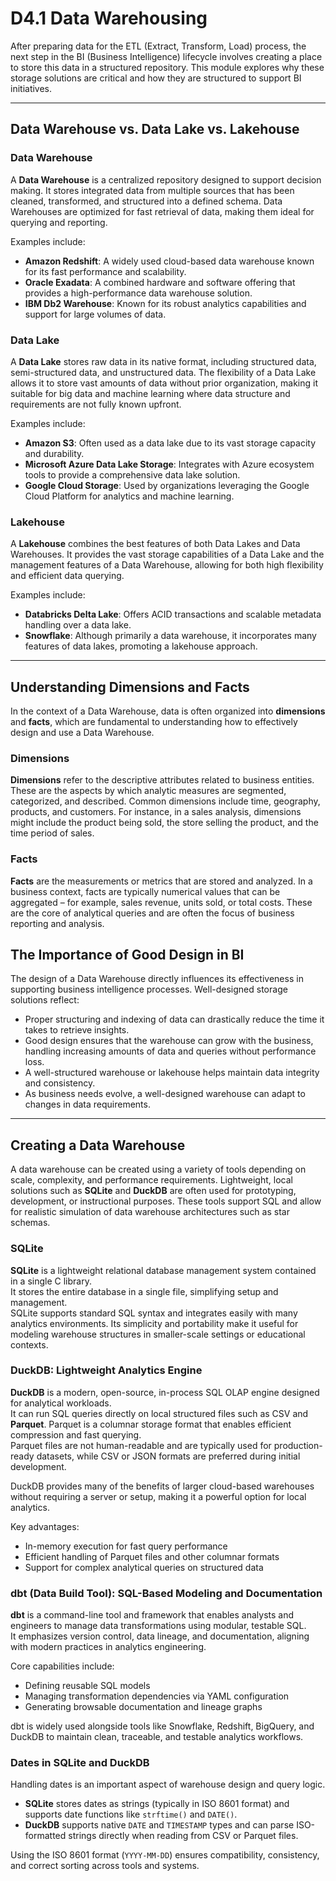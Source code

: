 # D4.1 Data Warehousing

After preparing data for the ETL (Extract, Transform, Load) process, the next step in the BI (Business Intelligence) lifecycle involves creating a place to store this data in a structured repository.
This module explores why these storage solutions are critical and how they are structured to support BI initiatives.

---

## Data Warehouse vs. Data Lake vs. Lakehouse

### Data Warehouse
A **Data Warehouse** is a centralized repository designed to support decision making. 
It stores integrated data from multiple sources that has been cleaned, transformed, and structured into a defined schema. 
Data Warehouses are optimized for fast retrieval of data, making them ideal for querying and reporting.

Examples include:
- **Amazon Redshift**: A widely used cloud-based data warehouse known for its fast performance and scalability.
- **Oracle Exadata**: A combined hardware and software offering that provides a high-performance data warehouse solution.
- **IBM Db2 Warehouse**: Known for its robust analytics capabilities and support for large volumes of data.

### Data Lake
A **Data Lake** stores raw data in its native format, including structured data, semi-structured data, and unstructured data. 
The flexibility of a Data Lake allows it to store vast amounts of data without prior organization, making it suitable for big data and machine learning where data structure and requirements are not fully known upfront.

Examples include:
- **Amazon S3**: Often used as a data lake due to its vast storage capacity and durability.
- **Microsoft Azure Data Lake Storage**: Integrates with Azure ecosystem tools to provide a comprehensive data lake solution.
- **Google Cloud Storage**: Used by organizations leveraging the Google Cloud Platform for analytics and machine learning.


### Lakehouse
A **Lakehouse** combines the best features of both Data Lakes and Data Warehouses. 
It provides the vast storage capabilities of a Data Lake and the management features of a Data Warehouse, allowing for both high flexibility and efficient data querying.

Examples include:
- **Databricks Delta Lake**: Offers ACID transactions and scalable metadata handling over a data lake.
- **Snowflake**: Although primarily a data warehouse, it incorporates many features of data lakes, promoting a lakehouse approach.

---

## Understanding Dimensions and Facts

In the context of a Data Warehouse, data is often organized into **dimensions** and **facts**, which are fundamental to understanding how to effectively design and use a Data Warehouse.

### Dimensions
**Dimensions** refer to the descriptive attributes related to business entities. 
These are the aspects by which analytic measures are segmented, categorized, and described. 
Common dimensions include time, geography, products, and customers. 
For instance, in a sales analysis, dimensions might include the product being sold, the store selling the product, and the time period of sales.

### Facts
**Facts** are the measurements or metrics that are stored and analyzed. 
In a business context, facts are typically numerical values that can be aggregated – for example, sales revenue, units sold, or total costs. 
These are the core of analytical queries and are often the focus of business reporting and analysis.

## The Importance of Good Design in BI

The design of a Data Warehouse directly influences its effectiveness in supporting business intelligence processes. Well-designed storage solutions reflect:

- Proper structuring and indexing of data can drastically reduce the time it takes to retrieve insights.
- Good design ensures that the warehouse can grow with the business, handling increasing amounts of data and queries without performance loss.
- A well-structured warehouse or lakehouse helps maintain data integrity and consistency.
- As business needs evolve, a well-designed warehouse can adapt to changes in data requirements.

---

## Creating a Data Warehouse

A data warehouse can be created using a variety of tools depending on scale, complexity, and performance requirements. 
Lightweight, local solutions such as **SQLite** and **DuckDB** are often used for prototyping, development, or instructional purposes. 
These tools support SQL and allow for realistic simulation of data warehouse architectures such as star schemas.

### SQLite

**SQLite** is a lightweight relational database management system contained in a single C library.  
It stores the entire database in a single file, simplifying setup and management.  
SQLite supports standard SQL syntax and integrates easily with many analytics environments. 
Its simplicity and portability make it useful for modeling warehouse structures in smaller-scale settings or educational contexts.

### DuckDB: Lightweight Analytics Engine

**DuckDB** is a modern, open-source, in-process SQL OLAP engine designed for analytical workloads.  
It can run SQL queries directly on local structured files such as CSV and **Parquet**. 
Parquet is a columnar storage format that enables efficient compression and fast querying.  
Parquet files are not human-readable and are typically used for production-ready datasets, while CSV or JSON formats are preferred during initial development.

DuckDB provides many of the benefits of larger cloud-based warehouses without requiring a server or setup, making it a powerful option for local analytics.

Key advantages:
- In-memory execution for fast query performance
- Efficient handling of Parquet files and other columnar formats
- Support for complex analytical queries on structured data

### dbt (Data Build Tool): SQL-Based Modeling and Documentation

**dbt** is a command-line tool and framework that enables analysts and engineers to manage data transformations using modular, testable SQL.  
It emphasizes version control, data lineage, and documentation, aligning with modern practices in analytics engineering.

Core capabilities include:
- Defining reusable SQL models
- Managing transformation dependencies via YAML configuration
- Generating browsable documentation and lineage graphs

dbt is widely used alongside tools like Snowflake, Redshift, BigQuery, and DuckDB to maintain clean, traceable, and testable analytics workflows.

### Dates in SQLite and DuckDB

Handling dates is an important aspect of warehouse design and query logic.

- **SQLite** stores dates as strings (typically in ISO 8601 format) and supports date functions like `strftime()` and `DATE()`.
- **DuckDB** supports native `DATE` and `TIMESTAMP` types and can parse ISO-formatted strings directly when reading from CSV or Parquet files.

Using the ISO 8601 format (`YYYY-MM-DD`) ensures compatibility, consistency, and correct sorting across tools and systems.
